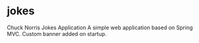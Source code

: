 # jokes
Chuck Norris Jokes Application
A simple web application based on Spring MVC.
Custom banner added on startup.
